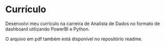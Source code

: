 # Currículo

Desenvolvi meu currículo na carreira de Analista de Dados no formato de dashboard utilizando PowerBI e Python.

O arquivo em pdf também está disponível no repositório readme.

